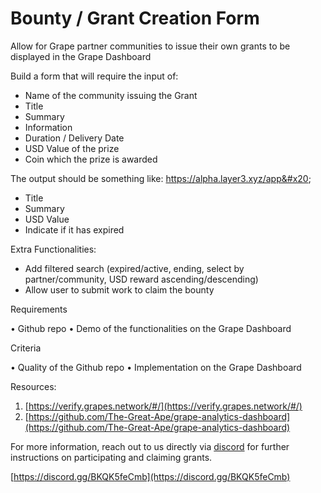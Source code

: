 # Bounty / Grant Creation Form

Allow for Grape partner communities to issue their own grants to be displayed in the Grape Dashboard

Build a form that will require the input of:

* Name of the community issuing the Grant
* Title
* Summary
* Information
* Duration / Delivery Date
* USD Value of the prize
* Coin which the prize is awarded

The output should be something like: https://alpha.layer3.xyz/app&#x20;

* Title
* Summary
* USD Value
* Indicate if it has expired

Extra Functionalities:

* Add filtered search (expired/active, ending, select by partner/community, USD reward ascending/descending)
* Allow user to submit work to claim the bounty

Requirements&#x20;

• Github repo • Demo of the functionalities on the Grape Dashboard

Criteria

&#x20;• Quality of the Github repo • Implementation on the Grape Dashboard

Resources:

1. [https://verify.grapes.network/#/](https://verify.grapes.network/#/)
2. [https://github.com/The-Great-Ape/grape-analytics-dashboard](https://github.com/The-Great-Ape/grape-analytics-dashboard)

For more information, reach out to us directly via [discord](https://discord.gg/BKQK5feCmb) for further instructions on participating and claiming grants.

[https://discord.gg/BKQK5feCmb](https://discord.gg/BKQK5feCmb)
